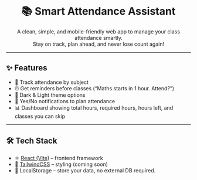 <h1 align="center">📚 Smart Attendance Assistant</h1>  

<p align="center">
  A clean, simple, and mobile-friendly web app to manage your class attendance smartly.  
  <br />
  Stay on track, plan ahead, and never lose count again!  
</p>  

---

## ✨ Features
- 📅 Track attendance by subject  
- ⏰ Get reminders before classes (“Maths starts in 1 hour. Attend?”)  
- 🌙 Dark & Light theme options  
- 🔔 Yes/No notifications to plan attendance  
- 📊 Dashboard showing total hours, required hours, hours left, and classes you can skip  

---

## 🛠 Tech Stack
- ⚛️ [React (Vite)](https://vitejs.dev/) – frontend framework  
- 🎨 [TailwindCSS](https://tailwindcss.com/) – styling (coming soon)  
- 💾 LocalStorage – store your data, no external DB required.
